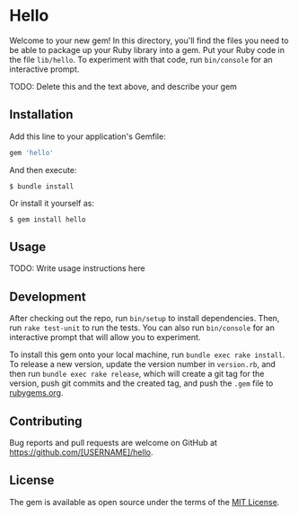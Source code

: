 # Hello

Welcome to your new gem! In this directory, you'll find the files you need to be able to package up your Ruby library into a gem. Put your Ruby code in the file `lib/hello`. To experiment with that code, run `bin/console` for an interactive prompt.

TODO: Delete this and the text above, and describe your gem

## Installation

Add this line to your application's Gemfile:

```ruby
gem 'hello'
```

And then execute:

    $ bundle install

Or install it yourself as:

    $ gem install hello

## Usage

TODO: Write usage instructions here

## Development

After checking out the repo, run `bin/setup` to install dependencies. Then, run `rake test-unit` to run the tests. You can also run `bin/console` for an interactive prompt that will allow you to experiment.

To install this gem onto your local machine, run `bundle exec rake install`. To release a new version, update the version number in `version.rb`, and then run `bundle exec rake release`, which will create a git tag for the version, push git commits and the created tag, and push the `.gem` file to [rubygems.org](https://rubygems.org).

## Contributing

Bug reports and pull requests are welcome on GitHub at https://github.com/[USERNAME]/hello.

## License

The gem is available as open source under the terms of the [MIT License](https://opensource.org/licenses/MIT).
